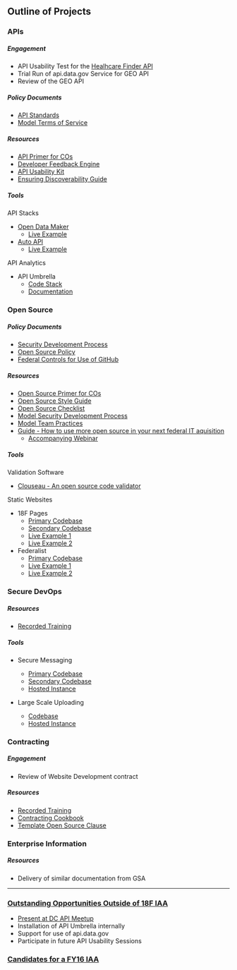 ## Outline of Projects

### APIs

##### Engagement
* API Usability Test for the [Healhcare Finder API](https://finder.healthcare.gov/#services)
* Trial Run of api.data.gov Service for GEO API
* Review of the GEO API

##### Policy Documents
* [API Standards](https://github.com/18F/api-standards)
* [Model Terms of Service](https://github.com/GSA/API-Resources/tree/master/developer_tos#readme)

##### Resources 
* [API Primer for COs](https://pages.18f.gov/API-All-the-X/pages/api_primer_for_procurement_officers/)
* [Developer Feedback Engine](https://github.com/18F/CMS-APIs)
* [API Usability Kit](https://pages.18f.gov/API-Usability-Testing/pages/kit/)
* [Ensuring Discoverability Guide](https://pages.18f.gov/API-All-the-X/pages/ensuring_discoverability-a_guide/)

##### Tools

API Stacks

* [Open Data Maker](https://github.com/18F/open-data-maker)
  * [Live Example](https://collegescorecard.ed.gov/data/documentation/)
* [Auto API](https://github.com/18F/autoapi)
  * [Live Example](https://autoapi.18f.gov/)

API Analytics

* API Umbrella
  * [Code Stack](https://github.com/NREL/api-umbrella)
  * [Documentation](http://apiumbrella.io/docs/architecture/)

### Open Source 

##### Policy Documents
* [Security Development Process](http://18f.github.io/open-source-program/pages/model_security_development_process/)
* [Open Source Policy](http://18f.github.io/open-source-program/pages/model_oss_policy/)
* [Federal Controls for Use of GitHub](https://github.com/fisma-ready/github)

##### Resources 
* [Open Source Primer for COs](https://pages.18f.gov/open-source-program/pages/primer/)
* [Open Source Style Guide](https://pages.18f.gov/open-source-guide/)
* [Open Source Checklist](http://if.io/open-source-program-template/pages/opensource_checklist)
* [Model Security Development Process](https://pages.18f.gov/open-source-program/pages/model_security_development_process/)
* [Model Team Practices](https://github.com/18F/open-source-policy/blob/master/practice.md)
* [Guide - How to use more open source in your next federal IT aquisition](https://18f.gsa.gov/2014/11/26/how-to-use-more-open-source/)
  * [Accompanying Webinar](https://www.youtube.com/watch?v=09oa4VaHaHI)


##### Tools

Validation Software

* [Clouseau - An open source code validator](https://github.com/cfpb/clouseau)

Static Websites

* 18F Pages
  * [Primary Codebase](https://github.com/18F/pages)
  * [Secondary Codebase](https://github.com/18F/pages-server)
  * [Live Example 1](https://pages.18f.gov/)
  * [Live Example 2](https://pages.18f.gov/guides/)
* Federalist
  * [Primary Codebase](https://github.com/18f/federalist)
  * [Live Example 1](https://collegescorecard.ed.gov/)
  * [Live Example 2](https://sbst.gov/)


### Secure DevOps 

##### Resources

* [Recorded Training](https://www.youtube.com/watch?v=T1S52B1-NT4)

##### Tools

* Secure Messaging
  * [Primary Codebase](https://github.com/jgrevich/fugacious)
  * [Secondary Codebase](https://github.com/18F/docker-fugacious)
  * [Hosted Instance](https://fugacious.18f.gov/) 

* Large Scale Uploading 
  * [Codebase](https://github.com/18F/voyage)
  * [Hosted Instance](https://voyage.18f.gov/) 

### Contracting 

##### Engagement
* Review of Website Development contract

##### Resources

* [Recorded Training](https://www.youtube.com/watch?v=bdlxkwqP2Kg)
* [Contracting Cookbook](https://pages.18f.gov/contracting-cookbook/)
* [Template Open Source Clause](https://pages.18f.gov/open-source-program/pages/contract_language/) 

### Enterprise Information 

##### Resources

* Delivery of similar documentation from GSA



------------------------

### [Outstanding Opportunities Outside of 18F IAA](https://github.com/18F/CMS.gov-developer/issues?utf8=%E2%9C%93&q=label%3A%22available+outside+of+IAA%22+)
* [Present at DC API Meetup](https://github.com/18F/CMS.gov-developer/issues/62)
* Installation of API Umbrella internally
* Support for use of api.data.gov
* Participate in future API Usability Sessions


### [Candidates for a FY16 IAA](https://github.com/18F/CMS.gov-developer/issues?utf8=%E2%9C%93&q=is%3Aissue+label%3A%22candidate+for+a+FY16+IAA%22+)

